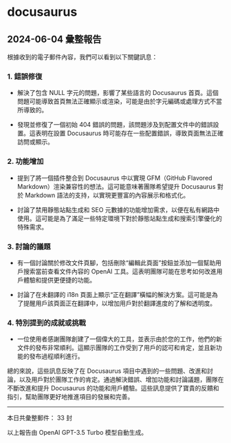 # docusaurus

## 2024-06-04 彙整報告

根據收到的電子郵件內容，我們可以看到以下關鍵訊息：

### 1. 錯誤修復

- 解決了包含 NULL 字元的問題，影響了某些語言的 Docusaurus 首頁。這個問題可能導致首頁無法正確顯示或渲染，可能是由於字元編碼或處理方式不當所導致的。

- 發現並修復了一個初始 404 錯誤的問題，該問題涉及到配置文件中的錯誤設置。這表明在設置 Docusaurus 時可能存在一些配置錯誤，導致頁面無法正確訪問或顯示。

### 2. 功能增加

- 提到了將一個插件整合到 Docusaurus 中以實現 GFM（GitHub Flavored Markdown）渲染兼容性的想法。這可能意味著團隊希望提升 Docusaurus 對於 Markdown 語法的支持，以實現更豐富的內容展示和格式化。

- 討論了禁用靜態站點生成和 SEO 元數據的功能增加需求，以便在私有網路中使用。這可能是為了滿足一些特定環境下對於靜態站點生成和搜索引擎優化的特殊需求。

### 3. 討論的議題

- 有一個討論關於修改文件頁腳，包括刪除“編輯此頁面”按鈕並添加一個幫助用戶搜索當前查看文件內容的 OpenAI 工具。這表明團隊可能在思考如何改進用戶體驗和提供更便捷的功能。

- 討論了在未翻譯的 i18n 頁面上顯示“正在翻譯”橫幅的解決方案。這可能是為了提醒用戶該頁面正在翻譯中，以增加用戶對於翻譯進度的了解和透明度。

### 4. 特別提到的成就或挑戰

- 一位使用者感謝團隊創建了一個偉大的工具，並表示由於您的工作，他們的新文件的發布非常順利。這顯示團隊的工作受到了用戶的認可和肯定，並且新功能的發布過程順利進行。

總的來說，這些訊息反映了在 Docusaurus 項目中遇到的一些問題、改進和討論，以及用戶對於團隊工作的肯定。通過解決錯誤、增加功能和討論議題，團隊在不斷改進和提升 Docusaurus 的功能和用戶體驗。這些訊息提供了寶貴的反饋和指引，幫助團隊更好地推進項目的發展和完善。

---

本日共彙整郵件： 33 封

以上報告由 OpenAI GPT-3.5 Turbo 模型自動生成。
